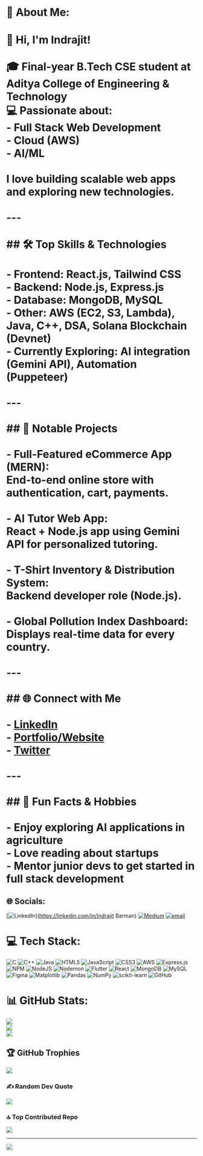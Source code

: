 # 💫 About Me:
# 👋 Hi, I'm Indrajit!<br><br>🎓 **Final-year B.Tech CSE student at Aditya College of Engineering & Technology**  <br>💻 **Passionate about:**  <br>- Full Stack Web Development  <br>- Cloud (AWS)  <br>- AI/ML<br><br>I love building scalable web apps and exploring new technologies.<br><br>---<br><br>## 🛠 Top Skills & Technologies<br><br>- **Frontend:** React.js, Tailwind CSS  <br>- **Backend:** Node.js, Express.js  <br>- **Database:** MongoDB, MySQL  <br>- **Other:** AWS (EC2, S3, Lambda), Java, C++, DSA, Solana Blockchain (Devnet)  <br>- **Currently Exploring:** AI integration (Gemini API), Automation (Puppeteer)<br><br>---<br><br>## 🚀 Notable Projects<br><br>- **Full-Featured eCommerce App (MERN):**  <br>  End-to-end online store with authentication, cart, payments.<br><br>- **AI Tutor Web App:**  <br>  React + Node.js app using Gemini API for personalized tutoring.<br><br>- **T-Shirt Inventory & Distribution System:**  <br>  Backend developer role (Node.js).<br><br>- **Global Pollution Index Dashboard:**  <br>  Displays real-time data for every country.<br><br>---<br><br>## 🌐 Connect with Me<br><br>- [LinkedIn](#) <!-- Add your profile link --><br>- [Portfolio/Website](#) <!-- Add your website link --><br>- [Twitter](#) <!-- Add your Twitter link --><br><br>---<br><br>## 🎯 Fun Facts & Hobbies<br><br>- Enjoy exploring AI applications in agriculture<br>- Love reading about startups<br>- Mentor junior devs to get started in full stack development<br>


## 🌐 Socials:
[![LinkedIn](https://img.shields.io/badge/LinkedIn-%230077B5.svg?logo=linkedin&logoColor=white)](https://linkedin.com/in/Indrajit Barman) [![Medium](https://img.shields.io/badge/Medium-12100E?logo=medium&logoColor=white)](https://medium.com/@Indrajit002) [![email](https://img.shields.io/badge/Email-D14836?logo=gmail&logoColor=white)](mailto:indrajit.webdev01@gmail.com) 

# 💻 Tech Stack:
![C](https://img.shields.io/badge/c-%2300599C.svg?style=for-the-badge&logo=c&logoColor=white) ![C++](https://img.shields.io/badge/c++-%2300599C.svg?style=for-the-badge&logo=c%2B%2B&logoColor=white) ![Java](https://img.shields.io/badge/java-%23ED8B00.svg?style=for-the-badge&logo=openjdk&logoColor=white) ![HTML5](https://img.shields.io/badge/html5-%23E34F26.svg?style=for-the-badge&logo=html5&logoColor=white) ![JavaScript](https://img.shields.io/badge/javascript-%23323330.svg?style=for-the-badge&logo=javascript&logoColor=%23F7DF1E) ![CSS3](https://img.shields.io/badge/css3-%231572B6.svg?style=for-the-badge&logo=css3&logoColor=white) ![AWS](https://img.shields.io/badge/AWS-%23FF9900.svg?style=for-the-badge&logo=amazon-aws&logoColor=white) ![Express.js](https://img.shields.io/badge/express.js-%23404d59.svg?style=for-the-badge&logo=express&logoColor=%2361DAFB) ![NPM](https://img.shields.io/badge/NPM-%23CB3837.svg?style=for-the-badge&logo=npm&logoColor=white) ![NodeJS](https://img.shields.io/badge/node.js-6DA55F?style=for-the-badge&logo=node.js&logoColor=white) ![Nodemon](https://img.shields.io/badge/NODEMON-%23323330.svg?style=for-the-badge&logo=nodemon&logoColor=%BBDEAD) ![Flutter](https://img.shields.io/badge/Flutter-%2302569B.svg?style=for-the-badge&logo=Flutter&logoColor=white) ![React](https://img.shields.io/badge/react-%2320232a.svg?style=for-the-badge&logo=react&logoColor=%2361DAFB) ![MongoDB](https://img.shields.io/badge/MongoDB-%234ea94b.svg?style=for-the-badge&logo=mongodb&logoColor=white) ![MySQL](https://img.shields.io/badge/mysql-4479A1.svg?style=for-the-badge&logo=mysql&logoColor=white) ![Figma](https://img.shields.io/badge/figma-%23F24E1E.svg?style=for-the-badge&logo=figma&logoColor=white) ![Matplotlib](https://img.shields.io/badge/Matplotlib-%23ffffff.svg?style=for-the-badge&logo=Matplotlib&logoColor=black) ![Pandas](https://img.shields.io/badge/pandas-%23150458.svg?style=for-the-badge&logo=pandas&logoColor=white) ![NumPy](https://img.shields.io/badge/numpy-%23013243.svg?style=for-the-badge&logo=numpy&logoColor=white) ![scikit-learn](https://img.shields.io/badge/scikit--learn-%23F7931E.svg?style=for-the-badge&logo=scikit-learn&logoColor=white) ![GitHub](https://img.shields.io/badge/github-%23121011.svg?style=for-the-badge&logo=github&logoColor=white)
# 📊 GitHub Stats:
![](https://github-readme-stats.vercel.app/api?username=indrajit002&theme=dark&hide_border=false&include_all_commits=false&count_private=false)<br/>
![](https://nirzak-streak-stats.vercel.app/?user=indrajit002&theme=dark&hide_border=false)<br/>
![](https://github-readme-stats.vercel.app/api/top-langs/?username=indrajit002&theme=dark&hide_border=false&include_all_commits=false&count_private=false&layout=compact)

## 🏆 GitHub Trophies
![](https://github-profile-trophy.vercel.app/?username=indrajit002&theme=radical&no-frame=false&no-bg=false&margin-w=4)

### ✍️ Random Dev Quote
![](https://quotes-github-readme.vercel.app/api?type=vetical&theme=radical)

### 🔝 Top Contributed Repo
![](https://github-contributor-stats.vercel.app/api?username=indrajit002&limit=5&theme=dark&combine_all_yearly_contributions=true)

---
[![](https://visitcount.itsvg.in/api?id=indrajit002&icon=0&color=0)](https://visitcount.itsvg.in)

<!-- Proudly created with GPRM ( https://gprm.itsvg.in ) -->
